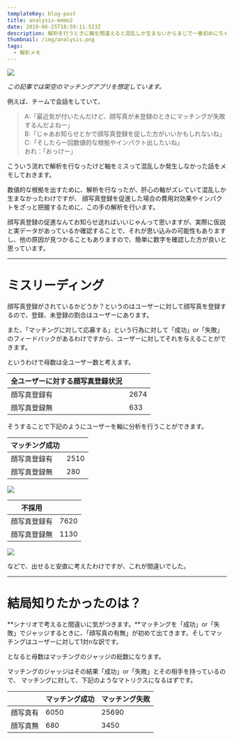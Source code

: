 ```yaml
---
templateKey: blog-post
title: analysis-memo2
date: 2019-06-25T18:59:11.523Z
description: 解析を行うときに軸を間違えると混乱しか生まないからまじで一番初めにちゃんと考えた方がいい。
thumbnail: /img/analysis.png
tags:
  - 解析メモ
---
```

![](/img/analysis.png)

_この記事では架空のマッチングアプリを想定しています。_

例えば、チームで会話をしていて、

> A:「最近気が付いたんだけど、顔写真が未登録のときにマッチングが失敗するんだよねー」\
> B:「じゃあお知らせとかで顔写真登録を促した方がいいかもしれないね」\
> C:「そしたら一回数値的な根拠やインパクト出したいね」\
> おれ：「おっけー」  

こういう流れで解析を行なったけど軸をミスって混乱しか発生しなかった話をメモしておきます。

数値的な根拠を出すために、解析を行なったが、肝心の軸がズレていて混乱しか生まなかったわけですが、
顔写真登録を促進した場合の費用対効果やインパクトをざっと把握するために、この手の解析を行います。

顔写真登録の促進なんてお知らせ送ればいいじゃんって思いますが、実際に仮説と実データがあっているか確認することで、それが思い込みの可能性もありますし、他の原因が見つかることもありますので、簡単に数字を確認した方が良いと思っています。

- - -

# ミスリーディング

顔写真登録がされているかどうか？というのはユーザーに対して顔写真を登録するので、登録、未登録の割合はユーザーにあります。

また、「マッチングに対して応募する」という行為に対して「成功」or「失敗」のフィードバックがあるわけですから、ユーザーに対してそれを与えることができます。

というわけで母数は全ユーザー数と考えます。

| 全ユーザーに対する顔写真登録状況 |      |
| ---------------- | ---- |
| 顔写真登録有           | 2674 |
| 顔写真登録無           | 633  |

そうすることで下記のようにユーザーを軸に分析を行うことができます。

| マッチング成功 |     |
| -------- | --- |
| 顔写真登録有   | 2510 |
| 顔写真登録無   | 280  |

![](/img/スクリーンショット-2019-06-26-4.19.42.png)

| 不採用    |     |
| ------ | --- |
| 顔写真登録有 | 7620 |
| 顔写真登録無 | 1130 |

![](/img/スクリーンショット-2019-06-26-4.20.06.png)

などで、出せると安直に考えたわけですが、これが間違いでした。

---

# 結局知りたかったのは？

**シナリオで考えると間違いに気がつきます。**マッチングを「成功」or「失敗」でジャッジするときに、「顔写真の有無」が初めて出てきます。そしてマッチングはユーザーに対して1対nな訳です。

となると母数はマッチングのジャッジの総数になります。

マッチングのジャッジはその結果「成功」or「失敗」とその相手を持っているので、
マッチングに対して、下記のようなマトリクスになるはずです。

|      | マッチング成功 | マッチング失敗 |
| ---- | ------- | ------- |
| 顔写真有 | 6050    | 25690   |
| 顔写真無 | 680     | 3450    |

